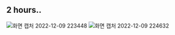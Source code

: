 ## 2 hours..

![화면 캡처 2022-12-09 223448](https://user-images.githubusercontent.com/110442250/206714121-06e2c146-e5ad-4705-a0d9-1a5cec2074ea.jpg)
![화면 캡처 2022-12-09 224632](https://user-images.githubusercontent.com/110442250/206716237-520d4499-5686-413c-9a87-a9d6bd58de77.jpg)
